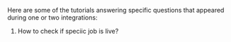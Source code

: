 Here are some of the tutorials answering specific questions that appeared during one or two integrations:

1. How to check if speciic job is live?
